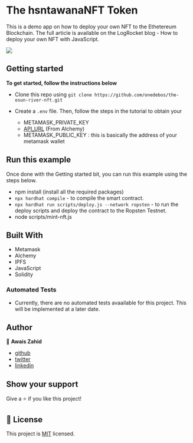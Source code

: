 # The hsntawanaNFT Token

This is a demo app on how to deploy your own NFT to the Ethetereum Blockchain. The full article is available on the LogRocket blog - How to deploy your own NFT with JavaScript.

![](https://ipfs.io/ipfs/QmYtPjW13RiaVvq56dr4FBD3txv4VQaKH6SxsnKFfkhz9g)

## Getting started

**To get started, follow the instructions below**

- Clone this repo using `git clone https://github.com/onedebos/the-osun-river-nft.git`

- Create a `.env` file. Then, follow the steps in the tutorial to obtain your
  - METAMASK_PRIVATE_KEY
  - [API_URL](https://alchemyapi.io) (From Alchemy)
  - METAMASK_PUBLIC_KEY : this is basically the address of your metamask wallet

## Run this example

Once done with the Getting started bit, you can run this example using the steps below.

- npm install (install all the required packages)
- `npx hardhat compile` - to compile the smart contract.
- `npx hardhat run scripts/deploy.js --network ropsten` - to run the deploy scripts and deploy the contract to the Ropsten Testnet.
- node scripts/mint-nft.js

## Built With

- Metamask
- Alchemy
- IPFS
- JavaScript
- Solidity

### Automated Tests

- Currently, there are no automated tests avaailable for this project. This will be implemented at a later date.

## Author

👤 **Awais Zahid**

- [github](https://github.com/chowais181)
- [twitter](https://twitter.com/chaudhary_181)
- [linkedin](https://www.linkedin.com/in/awais-zahid-790124197/)

## Show your support

Give a ⭐️ if you like this project!

## 📝 License

This project is [MIT](lic.url) licensed.
